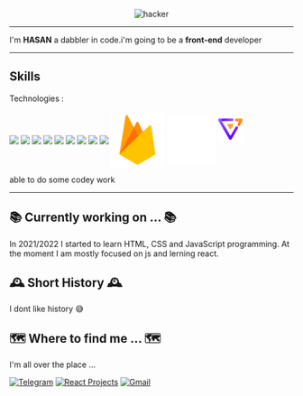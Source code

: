 <p align="middle">
<img src="images/hero.svg" width="300px" aria-hidden="true" alt="hacker" />
</p>

---

I'm **HASAN** a dabbler in code.i'm going to be a
**front-end** developer

---
## Skills


<p>
Technologies : 
 <br/>
 <br/>
  

<img src="images/html.svg" style='vertical-align:middle' aria-label="HTML 5">
<img src="images/css.svg" style='vertical-align:middle' aria-label="CSS 3">
<img src="images/sass.svg" style='vertical-align:middle' aria-label="sass">
<img src="images/js.svg" style='vertical-align:middle' aria-label="JavaScript">
<img src="images/react.svg" style='vertical-align:middle' aria-label="react">
 <img src="images/styled.svg" style='vertical-align:middle' aria-label="styled component">
<img src="images/mui.svg" style='vertical-align:middle' aria-label="mui">
<img src="images/git.svg" style='vertical-align:middle' aria-label="git">
<img src="images/npm.svg" style='vertical-align:middle' aria-label="npm">
<img src="images/firebase.svg" style='vertical-align:middle' aria-label="firebase">
<img src="images/ant.svg" style='vertical-align:middle' aria-label="ant">
<img src="images/antv.png"  style='width:46px ;height:46px' aria-label="antv">

</p>

able to do some codey work

---

## 📚 Currently working on ... 📚

In 2021/2022 I started to learn HTML, CSS and JavaScript programming. At the moment I am mostly focused on js and lerning react.


## 🕰️ Short History 🕰️

I dont like history 😅



## 🗺️ Where to find me ... 🗺️

I'm all over the place ...

  [![Telegram](images/telegram.svg)](https://t.me/A_SED_HASAN) [![React Projects](https://img.icons8.com/color/48/heavy.png)](https://aall-react-projects.netlify.app/)   [![Gmail](images/gmail.svg)](hasanaghaei6@gmail.com) 

<!-- <p>
<img src="images/linkedin.svg" style='vertical-align:middle'> - [Robert McGovern](https://www.linkedin.com/in/robertmcgovern/)
</p> -->

<!-- <details><summary><h2>🤪 Parting Fun Facts ... 🤪</h2></summary>
<p>

### Why **Tarasis**?

It was a D&D character name I made up for a bard thief back in 89/90 when I was 13 or 14. Years later I discovered that it was the original name of the Roman Emperor [Zeno](https://en.wikipedia.org/wiki/Zeno_(emperor)), that it was the [name](http://www.tarasiselectric.com) of an electric company in the United States of America and the [surname](https://en.wikipedia.org/wiki/Konstantinos_Tarasis) of a Greek footballer & manager.

When I can't get `tarasis` as a username, then I use `duemoko`.

### Why a purple fedora?

I love the colour purple, and I often wear a black fedora.</p>
</details>

## 😻 With thanks ... 😻

The shields are from [Shunsuke Mano](https://github.com/progfay/shields-with-icon) & [Shields.io](https://shields.io/) -->

<!-- **tarasis/tarasis** is a ✨ _special_ ✨ repository because its `README.md` (this file) appears on your GitHub profile.

Here are some ideas to get you started:

- 🔭 I’m currently working on SUDOKU
- 🌱 I’m currently learning more more more react
- 👯 I’m looking to collaborate on ...
- 🤔 I’m looking for help with ...
- 💬 Ask me about front end 
- 📫 How to reach me: ...
- 😄 Pronouns: ...
- ⚡ Fun fact: ... -->
